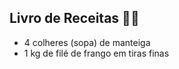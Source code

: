 ## Livro de Receitas :man_cook:

- 4 colheres (sopa) de manteiga
- 1 kg de filé de frango em tiras finas


